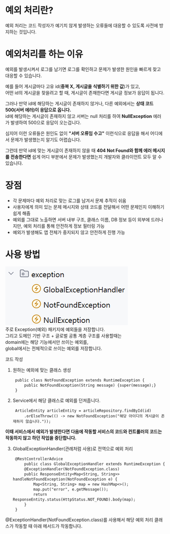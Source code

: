 # 예외 처리란?
예외 처리는 코드 작성자가 예기치 않게 발생하는 오류들에 대응할 수 있도록 사전에 방지하는 것입니다.

# 예외처리를 하는 이유
예외를 발생시켜서 로그를 남기면 로그를 확인하고 문제가 발생한 원인을 빠르게 찾고 대응할 수 있습니다.

예를 들어 게시글마다 고유 id(**중복 X, 게시글을 식별하기 위한 값**)가 있고,
<br>어떤 id의 게시글을 찾을려고 할 때, 게시글이 존재한다면 게시글 정보가 응답이 됩니다.

그러나 만약 id에 해당하는 게시글이 존재하지 않거나, 다른 예외에서는 **상태 코드 500(서버 에러)이 응답으로 옵니다.**
<br>id에 해당하는 게시글이 존재하지 않고 서버는 null 처리를 하여 **NullException** 에러가 발생하여 500으로 응답이 오는겁니다.

심지어 이런 오류들은 원인도 없이 **"서버 오류임 수고"** 이런식으로 응답을 해서 어디에서 문제가 발생했는지 알기도 어렵습니다.

그런데 만약 id에 맞는 게시글이 존재하지 않을 때 **404 Not Found와 함께 에러 메시지를 전송한다면** 쉽게 어디 부분에서 문제가 발생했는지 개발자와 클라이언트 모두 알 수 있습니다.

# 장점
- 각 문제마다 예외 처리로 맞는 로그를 남겨서 문제 추적이 쉬움
- 사용자에게 의미 있는 문제 메시지와 상태 코드를 전달해서 어떤 문제인지 이해하기 쉽게 해줌
- 예외를 그대로 노출하면 서버 내부 구조, 클래스 이름, DB 정보 등이 외부에 드러나지만, 예외 처리를 통해 안전하게 정보 필터링 가능
- 예외가 발생해도 앱 전체가 중지되지 않고 안전하게 진행 가능

# 사용 방법
![패키지구조](../Images/Exception/package.png)
<br>주로 Exception(예외) 패키지에 예외들을 저장합니다.
<br>그리고 도메인 기반 구조 + 글로벌 공통 계층 구조를 사용할때는
<br>domain에는 해당 기능에서만 쓰이는 예외를,
<br>global에서는 전체적으로 쓰이는 예외를 저장합니다.

코드 작성
1. 원하는 예외에 맞는 클래스 생성

        public class NotFoundException extends RuntimeException {
            public NotFoundException(String message) {super(message);}
        }
2. Service에서 해당 클래스로 예외를 던져줍니다.

        ArticleEntity articleEntity = articleRepository.findById(id)
            .orElseThrow(() -> new NotFoundException("해당 아이디의 게시글이 존재하지 않습니다."));
**이때 서비스에서 예외가 발생한다면 다음에 작동할 서비스의 코드와 컨트롤러의 코드는 작동하지 않고 하던 작업을 중단합니다.**

3. GlobalExceptionHandler(관례처럼 사용)로 전역으로 예외 처리

        @RestControllerAdvice
            public class GlobalExceptionHandler extends RuntimeException {
            @ExceptionHandler(NotFoundException.class)
            public ResponseEntity<Map<String, String>> handleNotFoundException(NotFoundException e) {
                Map<String, String> map = new HashMap<>();
                map.put("error", e.getMessage());
                return ResponseEntity.status(HttpStatus.NOT_FOUND).body(map);
            }
        }
@ExceptionHandler(NotFoundException.class)를 사용해서 해당 예외 처리 클래스가 작동할 때 아래 메서드가 작동합니다.